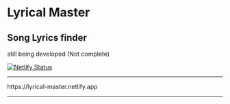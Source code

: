 # Lyrical Master

## Song Lyrics finder

still being developed (Not complete)
<br>

[![Netlify Status](https://api.netlify.com/api/v1/badges/99640e77-e844-40c6-abc2-f82195731224/deploy-status)](https://app.netlify.com/sites/lyrical-master/deploys)

<hr>
https://lyrical-master.netlify.app
<hr>

